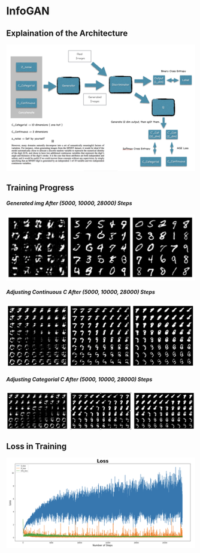 # InfoGAN
## Explaination of the Architecture

![](https://github.com/ChihchengHsieh/InfoGAN/blob/master/imgs/2.png?raw=true)

## Training Progress
##### Generated img After (5000, 10000, 28000) Steps
![](https://github.com/ChihchengHsieh/InfoGAN/blob/master/imgs/5.png?raw=true)
##### Adjusting Continuous C After (5000, 10000, 28000) Steps
![](https://github.com/ChihchengHsieh/InfoGAN/blob/master/imgs/4.png?raw=true)
##### Adjusting Categorial C After (5000, 10000, 28000) Steps
![](https://github.com/ChihchengHsieh/InfoGAN/blob/master/imgs/3.png?raw=true)

## Loss in Training
![](https://github.com/ChihchengHsieh/InfoGAN/blob/master/imgs/6.png?raw=true)
